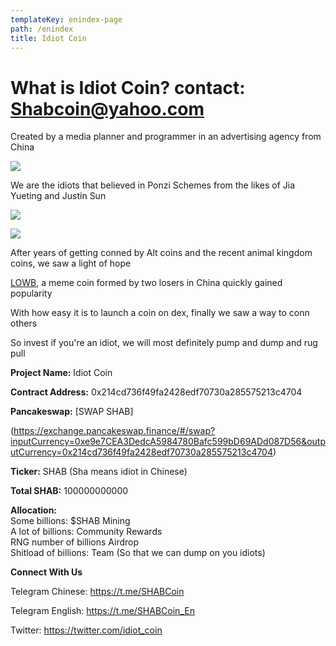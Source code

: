 ```yaml
---
templateKey: enindex-page
path: /enindex
title: Idiot Coin
---
```

# **What is Idiot Coin?** contact: Shabcoin@yahoo.com 


Created by a media planner and programmer in an advertising agency from China  

![](/img/ab.jpg)

We are the idiots that believed in Ponzi Schemes from the likes of Jia Yueting and Justin Sun  

![](/img/1.jpg)

![](/img/2.jpg)

After years of getting conned by Alt coins and the recent animal kingdom coins, we saw a light of hope  

[LOWB](https://coinmarketcap.com/currencies/loser-coin/), a meme coin formed by two losers in China quickly gained popularity  

With how easy it is to launch a coin on dex, finally we saw a way to conn others  

So invest if you're an idiot, we will most definitely pump and dump and rug pull  

**Project Name:** Idiot Coin  

**Contract Address:** 0x214cd736f49fa2428edf70730a285575213c4704  

**Pancakeswap:**  [SWAP SHAB]

(https://exchange.pancakeswap.finance/#/swap?inputCurrency=0xe9e7CEA3DedcA5984780Bafc599bD69ADd087D56&outputCurrency=0x214cd736f49fa2428edf70730a285575213c4704)

**Ticker:** SHAB (Sha means idiot in Chinese)  

**Total SHAB:** 100000000000  

**Allocation:**  \
Some billions: $SHAB Mining  \
A lot of billions: Community Rewards  \
RNG number of billions Airdrop  \
Shitload of billions: Team (So that we can dump on you idiots)  

**Connect With Us**  

Telegram Chinese: <https://t.me/SHABCoin>  

Telegram English: <https://t.me/SHABCoin_En>  

Twitter: <https://twitter.com/idiot_coin>
